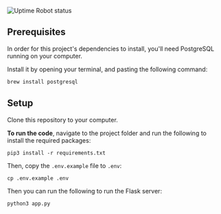 ![Uptime Robot status](https://img.shields.io/uptimerobot/status/m795372744-caee246b8a723092c0dd9c0f)

## Prerequisites

In order for this project's dependencies to install, you'll need PostgreSQL running on your computer.

Install it by opening your terminal, and pasting the following command:

```bash
brew install postgresql
```

## Setup

Clone this repository to your computer.


**To run the code**, navigate to the project folder and run the following to install the required packages:

```
pip3 install -r requirements.txt
```

Then, copy the `.env.example` file to `.env`:

```
cp .env.example .env
```

Then you can run the following to run the Flask server:

```
python3 app.py
```
